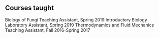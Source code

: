 ## Courses taught
Biology of Fungi Teaching Assistant, Spring 2019
Introductory Biology Laboratory Assistant, Spring 2019
Thermodynamics and Fluid Mechanics Teaching Assistant, Fall 2016-Spring 2017
